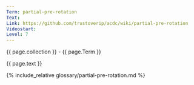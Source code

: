 ```yaml
---
Term: partial-pre-rotation
Text: 
Link: https://github.com/trustoverip/acdc/wiki/partial-pre-rotation
Videostart: 
Level: 7
---
```


{{ page.collection }} - {{ page.Term }}

   {{ page.text }}

{% include_relative glossary/partial-pre-rotation.md %}
